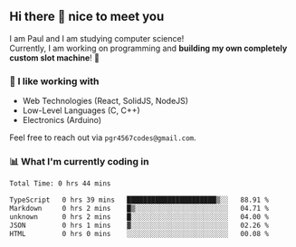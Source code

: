 ## Hi there 👋 nice to meet you

I am Paul and I am studying computer science!  
Currently, I am working on programming and **building my own completely custom slot machine**! 🎰

### 🔭 I like working with
- Web Technologies (React, SolidJS, NodeJS)
- Low-Level Languages (C, C++)
- Electronics (Arduino)

Feel free to reach out via `pgr4567codes@gmail.com`.

### 📊 What I'm currently coding in
<!--START_SECTION:waka-->

```txt
Total Time: 0 hrs 44 mins

TypeScript   0 hrs 39 mins   ██████████████████████▒░░   88.91 %
Markdown     0 hrs 2 mins    █▒░░░░░░░░░░░░░░░░░░░░░░░   04.71 %
unknown      0 hrs 2 mins    █░░░░░░░░░░░░░░░░░░░░░░░░   04.00 %
JSON         0 hrs 1 mins    ▓░░░░░░░░░░░░░░░░░░░░░░░░   02.26 %
HTML         0 hrs 0 mins    ░░░░░░░░░░░░░░░░░░░░░░░░░   00.08 %
```

<!--END_SECTION:waka-->
